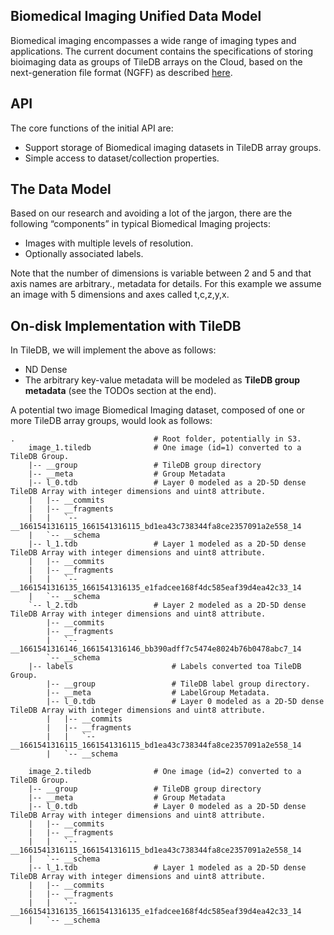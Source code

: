 ## Biomedical Imaging Unified Data Model

Biomedical imaging encompasses a wide range of imaging types and applications. 
The current document contains the specifications of storing bioimaging data as groups of TileDB arrays on the Cloud, 
based on the next-generation file format (NGFF) as described [here](https://ngff.openmicroscopy.org/latest/#ome-ngff).


## API
The core functions of the initial API are:

* Support storage of Biomedical imaging datasets in TileDB array groups. 
* Simple access to dataset/collection properties.


## The Data Model

Based on our research and avoiding a lot of the jargon, there are the following “components” in typical Biomedical Imaging projects:

 - Images with multiple levels of resolution. 
 - Optionally associated labels.   
  
 Note that the number of dimensions is variable between 2 and 5 and that axis names are arbitrary., 
 metadata for details. For this example we assume an image with 5 dimensions and axes called t,c,z,y,x.


## On-disk Implementation with TileDB

In TileDB, we will implement the above as follows:

* ND Dense
* The arbitrary key-value metadata will be modeled as **TileDB group metadata** (see the TODOs section at the end).

A potential two image Biomedical Imaging dataset, composed of one or more TileDB array groups, would look as follows:

```
.                               # Root folder, potentially in S3.
    image_1.tiledb              # One image (id=1) converted to a TileDB Group.
    |-- __group                 # TileDB group directory
    |-- __meta                  # Group Metadata
    |-- l_0.tdb                 # Layer 0 modeled as a 2D-5D dense TileDB Array with integer dimensions and uint8 attribute.
    |   |-- __commits
    |   |-- __fragments
    |   |   `-- __1661541316115_1661541316115_bd1ea43c738344fa8ce2357091a2e558_14
    |   `-- __schema
    |-- l_1.tdb                 # Layer 1 modeled as a 2D-5D dense TileDB Array with integer dimensions and uint8 attribute.
    |   |-- __commits
    |   |-- __fragments
    |   |   `-- __1661541316135_1661541316135_e1fadcee168f4dc585eaf39d4ea42c33_14
    |   `-- __schema
    `-- l_2.tdb                 # Layer 2 modeled as a 2D-5D dense TileDB Array with integer dimensions and uint8 attribute.
        |-- __commits
        |-- __fragments
        |   `-- __1661541316146_1661541316146_bb390adff7c5474e8024b76b0478abc7_14
        `-- __schema
    |-- labels                      # Labels converted toa TileDB Group.
        |-- __group                 # TileDB label group directory.
        |-- __meta                  # LabelGroup Metadata.
        |-- l_0.tdb                 # Layer 0 modeled as a 2D-5D dense TileDB Array with integer dimensions and uint8 attribute.
        |   |-- __commits
        |   |-- __fragments
        |   |   `-- __1661541316115_1661541316115_bd1ea43c738344fa8ce2357091a2e558_14
        |   `-- __schema
        
    image_2.tiledb              # One image (id=2) converted to a TileDB Group.
    |-- __group                 # TileDB group directory
    |-- __meta                  # Group Metadata
    |-- l_0.tdb                 # Layer 0 modeled as a 2D-5D dense TileDB Array with integer dimensions and uint8 attribute.
    |   |-- __commits
    |   |-- __fragments
    |   |   `-- __1661541316115_1661541316115_bd1ea43c738344fa8ce2357091a2e558_14
    |   `-- __schema
    |-- l_1.tdb                 # Layer 1 modeled as a 2D-5D dense TileDB Array with integer dimensions and uint8 attribute.
    |   |-- __commits
    |   |-- __fragments
    |   |   `-- __1661541316135_1661541316135_e1fadcee168f4dc585eaf39d4ea42c33_14
    |   `-- __schema
```


